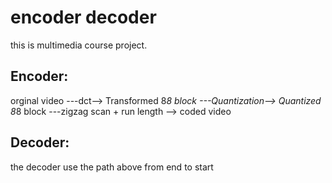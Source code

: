 # encoder decoder
this is multimedia course project.
## Encoder:
orginal video ---dct--> Transformed 8*8 block ---Quantization--> Quantized 8*8 block ---zigzag scan + run length --> coded video
## Decoder:
the decoder use the path above from end to start
